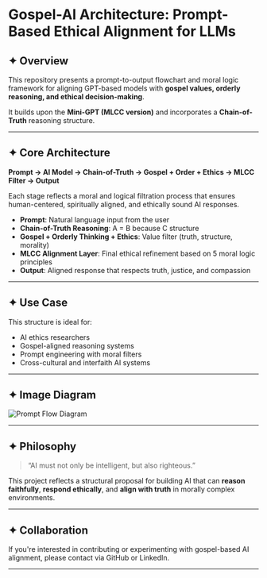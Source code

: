 # Gospel-AI Architecture: Prompt-Based Ethical Alignment for LLMs

## ✦ Overview

This repository presents a prompt-to-output flowchart and moral logic framework for aligning GPT-based models with **gospel values, orderly reasoning, and ethical decision-making**.  

It builds upon the **Mini-GPT (MLCC version)** and incorporates a **Chain-of-Truth** reasoning structure.

---

## ✦ Core Architecture

**Prompt → AI Model → Chain-of-Truth → Gospel + Order + Ethics → MLCC Filter → Output**

Each stage reflects a moral and logical filtration process that ensures human-centered, spiritually aligned, and ethically sound AI responses.

- **Prompt**: Natural language input from the user
- **Chain-of-Truth Reasoning**: A = B because C structure
- **Gospel + Orderly Thinking + Ethics**: Value filter (truth, structure, morality)
- **MLCC Alignment Layer**: Final ethical refinement based on 5 moral logic principles
- **Output**: Aligned response that respects truth, justice, and compassion

---

## ✦ Use Case

This structure is ideal for:
- AI ethics researchers
- Gospel-aligned reasoning systems
- Prompt engineering with moral filters
- Cross-cultural and interfaith AI systems

---

## ✦ Image Diagram

![Prompt Flow Diagram](./A_flowchart-style_digital_graphic_design_diagram_t.png)

---

## ✦ Philosophy

> “AI must not only be intelligent, but also righteous.”

This project reflects a structural proposal for building AI that can **reason faithfully**, **respond ethically**, and **align with truth** in morally complex environments.

---

## ✦ Collaboration

If you're interested in contributing or experimenting with gospel-based AI alignment,
please contact via GitHub or LinkedIn.

---
